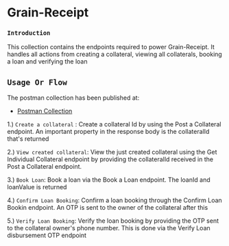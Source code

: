 # Grain-Receipt
### `Introduction`
This collection contains the endpoints required to power Grain-Receipt. It handles all actions from creating a collateral, viewing all collaterals, booking a loan and verifying the loan

## `Usage Or Flow`

The postman collection has been published at:
- [Postman Collection](https://documenter.getpostman.com/view/5211679/VUxKSp2w)

1.) `Create a collateral` : Create a collateral Id by using the Post a Collateral endpoint. An important property in the response body is the collateralId that's returned

2.) `View created collateral`: View the just created collateral using the Get Individual Collateral endpoint by providing the collateralId received in the Post a Collateral endpoint.

3.) `Book Loan`: Book a loan via the Book a Loan endpoint. The loanId and loanValue is returned

4.) `Confirm Loan Booking`: Confirm a loan booking through the Confirm Loan Bookin endpoint. An OTP is sent to the owner of the collateral after this

5.) `Verify Loan Booking`: Verify the loan booking by providing the OTP sent to the collateral owner's phone number. This is done via the Verify Loan disbursement OTP endpoint